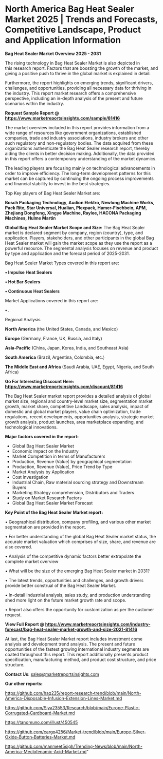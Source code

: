 # North America Bag Heat Sealer Market 2025 | Trends and Forecasts, Competitive Landscape, Product and Application Information

<Strong> Bag Heat Sealer Market Overview 2025 - 2031</strong>

The rising technology in Bag Heat Sealer Market is also depicted in this research report. Factors that are boosting the growth of the market, and giving a positive push to thrive in the global market is explained in detail.

Furthermore, the report highlights on emerging trends, significant drivers, challenges, and opportunities, providing all necessary data for thriving in the industry. This report market research offers a comprehensive perspective, including an in-depth analysis of the present and future scenarios within the industry.

<strong>Request Sample Report @ <a href=https://www.marketreportsinsights.com/sample/81416>https://www.marketreportsinsights.com/sample/81416</a></strong>

The market overview included in this report provides information from a wide range of resources like government organizations, established companies, trade and industry associations, industry brokers and other such regulatory and non-regulatory bodies. The data acquired from these organizations authenticate the Bag Heat Sealer research report, thereby aiding the clients in better decision making. Additionally, the data provided in this report offers a contemporary understanding of the market dynamics.

The leading players are focusing mainly on technological advancements in order to improve efficiency. The long-term development patterns for this market can be captured by continuing the ongoing process improvements and financial stability to invest in the best strategies.

Top Key players of Bag Heat Sealer Market are:

<strong>Bosch Packaging Technology, Audion Elektro, Newlong Machine Works, Pack Rite, Star Universal, Hualian, Plexpack, Hamer-Fischbein, APM, Zhejiang Dongfeng, Xingye Machine, Raylee, HACONA Packaging Machines, Hulme Martin</strong>

<strong><b>Global Bag Heat Sealer Market Scope and Size:</b></strong>
The Bag Heat Sealer market is declared segment by company, region (country), type, and application. Players, stakeholders, and other participants in the global Bag Heat Sealer market will gain the market scope as they use the report as a powerful resource. The segmental analysis focuses on revenue and product by type and application and the forecast period of 2025-2031.

Bag Heat Sealer Market Types covered in this report are:

<strong>• Impulse Heat Sealers

• Hot Bar Sealers

• Continuous Heat Sealers</strong>

Market Applications covered in this report are:

<strong>• .</strong> 

Regional Analysis

<strong>North America</strong> (the United States, Canada, and Mexico)

<strong>Europe</strong> (Germany, France, UK, Russia, and Italy)

<strong>Asia-Pacific</strong> (China, Japan, Korea, India, and Southeast Asia)

<strong>South America</strong> (Brazil, Argentina, Colombia, etc.)

<strong>The Middle East and Africa</strong> (Saudi Arabia, UAE, Egypt, Nigeria, and South Africa)

<strong>Go For Interesting Discount Here: <a href=https://www.marketreportsinsights.com/discount/81416>https://www.marketreportsinsights.com/discount/81416</a></strong>

The Bag Heat Sealer market report provides a detailed analysis of global market size, regional and country-level market size, segmentation market growth, market share, competitive Landscape, sales analysis, impact of domestic and global market players, value chain optimization, trade regulations, recent developments, opportunities analysis, strategic market growth analysis, product launches, area marketplace expanding, and technological innovations.

<strong><b>Major factors covered in the report:</b></strong>
<ul>
  <li>Global Bag Heat Sealer Market </li>
  <li>Economic Impact on the Industry</li>
  <li>Market Competition in terms of Manufacturers</li>
  <li>Production, Revenue (Value) by geographical segmentation</li>
  <li>Production, Revenue (Value), Price Trend by Type</li>
  <li>Market Analysis by Application</li>
  <li>Cost Investigation</li>
  <li>Industrial Chain, Raw material sourcing strategy and Downstream Buyers</li>
  <li>Marketing Strategy comprehension, Distributors and Traders</li>
  <li>Study on Market Research Factors</li>
  <li>Global Bag Heat Sealer Market Forecast</li>
</ul>

<strong><b>Key Point of the Bag Heat Sealer Market report:</b></strong>

• Geographical distribution, company profiling, and various other market segmentation are provided in the report.

• For better understanding of the global Bag Heat Sealer market status, the accurate market valuation which comprises of size, share, and revenue are also covered.

• Analysis of the competitive dynamic factors better extrapolate the complete market overview

• What will be the size of the emerging Bag Heat Sealer market in 2031?

• The latest trends, opportunities and challenges, and growth drivers provide better construal of the Bag Heat Sealer Market.

• In-detail industrial analysis, sales study, and production understanding shed more light on the future market growth rate and scope.

• Report also offers the opportunity for customization as per the customer request.

<strong><b>View Full Report @ <a href=https://www.marketreportsinsights.com/industry-forecast/bag-heat-sealer-market-growth-and-size-2021-81416>https://www.marketreportsinsights.com/industry-forecast/bag-heat-sealer-market-growth-and-size-2021-81416</a></b></strong>


At last, the Bag Heat Sealer Market report includes investment come analysis and development trend analysis. The present and future opportunities of the fastest growing international industry segments are coated throughout this report. This report additionally presents product specification, manufacturing method, and product cost structure, and price structure.

<strong>Contact Us:</strong>
sales@marketreportsinsights.com

<strong>Our other reports:</strong>

<a href=https://github.com/haq235/report-research-trend/blob/main/North-America-Disposable-Infusion-Extension-Lines-Market.md>https://github.com/haq235/report-research-trend/blob/main/North-America-Disposable-Infusion-Extension-Lines-Market.md</a>

<a href=https://github.com/Siya23553/Research/blob/main/Europe-Plastic-Corrugated-Cardboard-Market.md>https://github.com/Siya23553/Research/blob/main/Europe-Plastic-Corrugated-Cardboard-Market.md</a>

<a href=https://tanomuno.com/illust/450545>https://tanomuno.com/illust/450545</a>

<a href=https://github.com/cargo4256/Market-trend/blob/main/Europe-Silver-Oxide-Button-Batteries-Market.md>https://github.com/cargo4256/Market-trend/blob/main/Europe-Silver-Oxide-Button-Batteries-Market.md</a>

<a href=https://github.com/manmeet5sigh/Trending-News/blob/main/North-America-Meclofenamic-Acid-Market.md>https://github.com/manmeet5sigh/Trending-News/blob/main/North-America-Meclofenamic-Acid-Market.md</a>"
